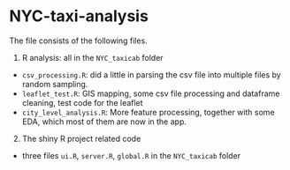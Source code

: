 # NYC-taxi-analysis

The file consists of the following files.

1. R analysis: all in the `NYC_taxicab` folder
  - `csv_processing.R`: did a little in parsing the csv file into multiple files by random sampling.
  - `leaflet_test.R`: GIS mapping, some csv file processing and dataframe cleaning, test code for the leaflet
  - `city_level_analysis.R`: More feature processing, together with some EDA, which most of them are now in the app.
2. The shiny R project related code
  - three files `ui.R`, `server.R`, `global.R` in the `NYC_taxicab` folder
